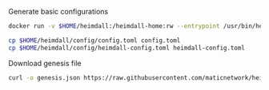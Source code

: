 Generate basic configurations

```bash
docker run -v $HOME/heimdall:/heimdall-home:rw --entrypoint /usr/bin/heimdalld -it 0xpolygon/heimdall:1.2.0 init --home=/heimdall-home

cp $HOME/heimdall/config/config.toml config.toml
cp $HOME/heimdall/config/heimdall-config.toml heimdall-config.toml
```

Download genesis file

```bash
curl -o genesis.json https://raw.githubusercontent.com/maticnetwork/heimdall/master/builder/files/genesis-mainnet-v1.json
```
